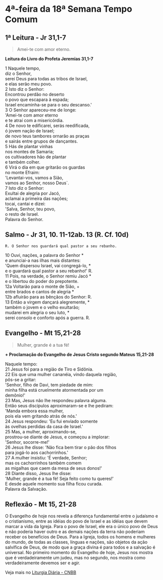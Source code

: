 # 4ª-feira da 18ª Semana Tempo Comum

## 1ª Leitura - Jr 31,1-7

> Amei-te com amor eterno.

**Leitura do Livro do Profeta Jeremias 31,1-7**

1 Naquele tempo,   
 diz o Senhor,   
 serei Deus para todas as tribos de Israel,   
 e elas serão meu povo.   
2 Isto diz o Senhor:   
 Encontrou perdão no deserto   
 o povo que escapara à espada;   
 Israel encaminha-se para o seu descanso.'   
3 O Senhor apareceu-me de longe:   
 'Amei-te com amor eterno   
 e te atraí com a misericórdia.   
4 De novo te edificarei, serás reedificada,   
 ó jovem nação de Israel;   
 de novo teus tambores ornarão as praças   
 e sairás entre grupos de dançantes.   
5 Hás de plantar vinhas   
 nos montes de Samaria;   
 os cultivadores hão de plantar   
 e também colher.   
6 Virá o dia em que gritarão os guardas   
 no monte Efraim:   
 'Levantai-vos, vamos a Sião,   
 vamos ao Senhor, nosso Deus`.   
7 Isto diz o Senhor:   
 Exultai de alegria por Jacó,   
 aclamai a primeira das nações;   
 tocai, cantai e dizei:   
 'Salva, Senhor, teu povo,   
 o resto de Israel.   
 Palavra do Senhor.

## Salmo - Jr 31, 10. 11-12ab. 13 (R. Cf. 10d)

`R. O Senhor nos guardará qual pastor a seu rebanho.`

10 Ouvi, nações, a palavra do Senhor *   
 e anunciai-a nas ilhas mais distantes:   
 'Quem dispersou Israel, vai congregá-lo, *   
 e o guardará qual pastor  a seu rebanho!' R.    
11 Pois, na verdade, o Senhor remiu Jacó *   
 e o libertou do poder do prepotente.    
12a Voltarão para o monte de Sião, +   
 entre brados e cantos de alegria *    
12b afluirão para as bênçãos do Senhor: R.    
13 Então a virgem dançará alegremente, *   
 também o jovem e o velho exultarão;   
 mudarei em alegria o seu luto, *   
 serei consolo e conforto após a guerra. R.

## Evangelho - Mt 15,21-28

> Mulher, grande é a tua fé!

**+ Proclamação do Evangelho de Jesus Cristo segundo Mateus 15,21-28**

Naquele tempo:    
21 Jesus foi para a região de Tiro e Sidônia.    
22 Eis que uma mulher cananéia, vindo daquela região,   
 pôs-se a gritar:   
 'Senhor, filho de Davi, tem piedade de mim:   
 minha filha está cruelmente atormentada por um   
 demônio!'    
23 Mas, Jesus não lhe respondeu palavra alguma.   
 Então seus discípulos aproximaram-se e lhe pediram:   
 'Manda embora essa mulher,   
 pois ela vem gritando atrás de nós.'    
24 Jesus respondeu: 'Eu fui enviado somente   
 às ovelhas perdidas da casa de Israel.'    
25 Mas, a mulher, aproximando-se,   
 prostrou-se diante de Jesus, e começou a implorar:   
 'Senhor, socorre-me!'    
26 Jesus lhe disse: 'Não fica bem tirar o pão dos filhos   
 para jogá-lo aos cachorrinhos.'    
27 A mulher insistiu: 'É verdade, Senhor;   
 mas os cachorrinhos também comem   
 as migalhas que caem da mesa de seus donos!'    
28 Diante disso, Jesus lhe disse:   
 'Mulher, grande é a tua fé! Seja feito como tu queres!'   
 E desde aquele momento sua filha ficou curada.   
 Palavra da Salvação.

## Reflexão - Mt 15, 21-28

O Evangelho de hoje nos revela a diferença fundamental entre o judaísmo e o cristianismo, entre as idéias do povo de Israel e as idéias que devem marcar a vida da Igreja. Para o povo de Israel, ele era o único povo de Deus e não poderia haver outro e as demais nações da terra não poderiam receber os benefícios de Deus. Para a Igreja, todos os homens e mulheres do mundo, de todas as classes, línguas e nações, são objetos da ação salvífica de Deus, de modo que a graça divina é para todos e a salvação é universal. No primeiro momento do Evangelho de hoje, Jesus nos mostra que é verdadeiramente um judeu, mas no segundo, nos mostra como verdadeiramente devemos ser e agir.

Veja mais no [Liturgia Diária - CNBB](http://liturgiadiaria.cnbb.org.br/app/user/user/UserView.php?ano=2016&mes=8&dia=3)